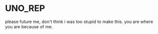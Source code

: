 # UNO_REP
please future me, don't think i was too stupid to make this. you are where you are because of me.
